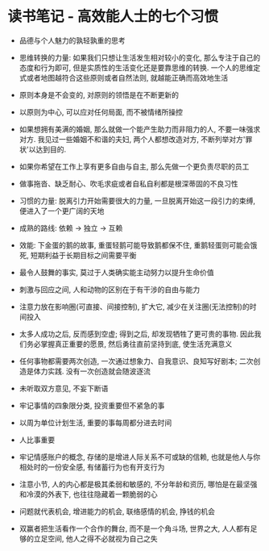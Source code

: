 # 读书笔记 - 高效能人士的七个习惯

- 品德与个人魅力的孰轻孰重的思考

- 思维转换的力量: 如果我们只想让生活发生相对较小的变化, 那么专注于自己的态度和行为即可, 但是实质性的生活变化还是要靠思维的转换. 一个人的思维定式或者地图越符合这些原则或者自然法则, 就越能正确而高效地生活

- 原则本身是不会变的, 对原则的领悟是在不断更新的

- 以原则为中心, 可以应对任何局面, 而不被情绪所操控

- 如果想拥有美满的婚姻, 那么就做一个能产生助力而非阻力的人, 不要一味强求对方. 我见过一些婚姻不和谐的夫妇, 两个人都想改造对方, 不断列举对方'罪状'以达到目的.

- 如果你希望在工作上享有更多自由与自主, 那么先做一个更负责尽职的员工

- 做事拖沓、缺乏耐心、吹毛求疵或者自私自利都是根深蒂固的不良习性

- 习惯的力量: 脱离引力开始需要很大的力量, 一旦脱离开始这一段引力的束缚, 便进入了一个更广阔的天地

- 成熟的路线: 依赖 -> 独立 -> 互赖

- 效能: 下金蛋的鹅的故事, 重蛋轻鹅可能导致鹅都保不住, 重鹅轻蛋则可能会饿死, 短期利益于长期目标之间需要平衡

- 最令人鼓舞的事实, 莫过于人类确实能主动努力以提升生命价值

- 刺激与回应之间, 人和动物的区别在于有干涉的自由与能力

- 注意力放在影响圈(可直接、间接控制), 扩大它, 减少在关注圈(无法控制)的时间投入

- 太多人成功之后, 反而感到空虚; 得到之后, 却发现牺牲了更可贵的事物. 因此我们务必掌握真正重要的愿景, 然后勇往直前坚持到底, 使生活充满意义

- 任何事物都需要两次创造, 一次通过想象力、自我意识、良知写好剧本; 二次创造是体力实践. 没有一次创造就会随波逐流

- 未听取双方意见, 不妄下断语

- 牢记事情的四象限分类, 投资重要但不紧急的事

- 以周为单位计划生活, 重要的事每周都分进去时间

- 人比事重要

- 牢记情感账户的概念, 存储的是增进人际关系不可或缺的信赖, 也就是他人与你相处时的一份安全感, 有储蓄行为也有开支行为

- 注意小节, 人的内心都是极其柔弱和敏感的, 不分年龄和资历, 哪怕是在最坚强和冷漠的外表下, 也往往隐藏着一颗脆弱的心

- 问题就代表机会, 增进能力的机会, 联络感情的机会, 挣钱的机会

- 双赢者把生活看作一个合作的舞台, 而不是一个角斗场, 世界之大, 人人都有足够的立足空间, 他人之得不必就视为自己之失
